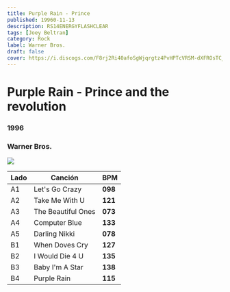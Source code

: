 ```yaml
---
title: Purple Rain - Prince
published: 19960-11-13
description: RS14ENERGYFLASHCLEAR
tags: [Joey Beltran]
category: Rock
label: Warner Bros.
draft: false
cover: https://i.discogs.com/F8rj2Ri40afoSgWjqrgtz4PvHPTcVRSM-dXFROsTC_Y/rs:fit/g:sm/q:90/h:600/w:600/czM6Ly9kaXNjb2dz/LWRhdGFiYXNlLWlt/YWdlcy9SLTI4MTA2/NDc2LTE2OTM5MTgz/MTEtNTIxOS5qcGVn.jpeg
---
```


# Purple Rain - Prince and the revolution

### **1996**

### Warner Bros.

![](https://i.discogs.com/zhN7VGlZEU6N_iVq81k1QXuQG5p4qi4KIe0K5-HumFQ/rs:fit/g:sm/q:90/h:600/w:599/czM6Ly9kaXNjb2dz/LWRhdGFiYXNlLWlt/YWdlcy9SLTI4MTA2/NDc2LTE2OTM5MTgz/MTEtMjU0Ni5qcGVn.jpeg)

| Lado | Canción            | BPM     |
| ---- | ------------------ | ------- |
| A1   | Let's Go Crazy     | **098**  |
| A2   | Take Me With U     | **121** |
| A3   | The Beautiful Ones | **073** |
| A4   | Computer Blue      | **133** |
| A5   | Darling Nikki      | **078** |
| B1   | When Doves Cry     | **127** |
| B2   | I Would Die 4 U    | **135** |
| B3   | Baby I'm A Star    | **138** |
| B4   | Purple Rain        | **115** |
